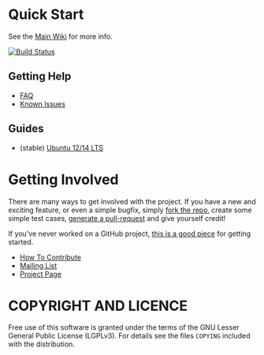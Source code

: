 # Quick Start
See the [Main Wiki](https://github.com/csirtgadgets/massive-octo-spice/wiki) for more info.  

[![Build Status](https://travis-ci.org/csirtgadgets/massive-octo-spice.png?branch=master)](https://travis-ci.org/csirtgadgets/massive-octo-spice)

## Getting Help
 * [FAQ](https://github.com/csirtgadgets/massive-octo-spice/wiki/FAQ)
 * [Known Issues](https://github.com/csirtgadgets/massive-octo-spice/issues?labels=bug&state=open)  

## Guides
 * (stable) [Ubuntu 12/14 LTS](https://github.com/csirtgadgets/massive-octo-spice/wiki/PlatformUbuntu)

# Getting Involved
There are many ways to get involved with the project. If you have a new and exciting feature, or even a simple bugfix, simply [fork the repo](https://help.github.com/articles/fork-a-repo), create some simple test cases, [generate a pull-request](https://help.github.com/articles/using-pull-requests) and give yourself credit!

If you've never worked on a GitHub project, [this is a good piece](https://guides.github.com/activities/contributing-to-open-source) for getting started.

* [How To Contribute](contributing.md)  
* [Mailing List](https://groups.google.com/forum/#!forum/ci-framework)  
* [Project Page](http://docs.csirtgadgets.org/massive-octo-spice/)

# COPYRIGHT AND LICENCE
Free use of this software is granted under the terms of the GNU Lesser General Public License (LGPLv3). For details see the files `COPYING` included with the distribution.
